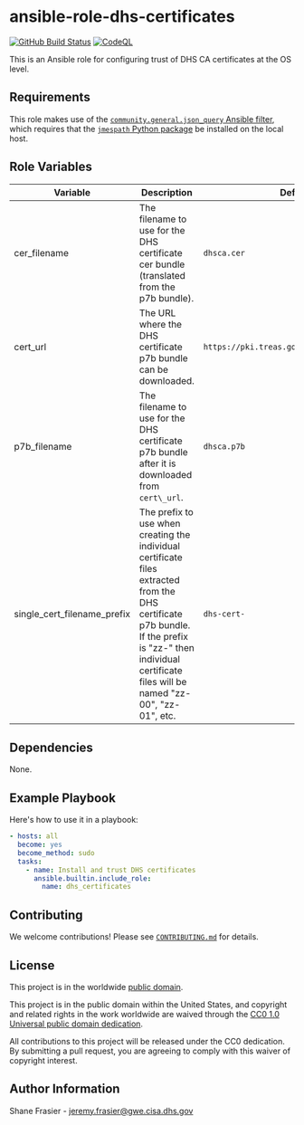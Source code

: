 # ansible-role-dhs-certificates #

[![GitHub Build Status](https://github.com/cisagov/ansible-role-dhs-certificates/workflows/build/badge.svg)](https://github.com/cisagov/ansible-role-dhs-certificates/actions)
[![CodeQL](https://github.com/cisagov/ansible-role-dhs-certificates/workflows/CodeQL/badge.svg)](https://github.com/cisagov/ansible-role-dhs-certificates/actions/workflows/codeql-analysis.yml)

This is an Ansible role for configuring trust of DHS CA certificates
at the OS level.

## Requirements ##

This role makes use of the [`community.general.json_query` Ansible
filter](https://docs.ansible.com/ansible/latest/user_guide/playbooks_filters.html#selecting-json-data-json-queries),
which requires that the [`jmespath` Python
package](https://pypi.org/project/jmespath/) be installed on the local
host.

## Role Variables ##

| Variable | Description | Default | Required |
|----------|-------------|---------|----------|
| cer\_filename | The filename to use for the DHS certificate cer bundle (translated from the p7b bundle). | `dhsca.cer` | No |
| cert\_url | The URL where the DHS certificate p7b bundle can be downloaded. | `https://pki.treas.gov/dhsca_fullpath.p7b` | No |
| p7b\_filename | The filename to use for the DHS certificate p7b bundle after it is downloaded from `cert\_url`. | `dhsca.p7b` | No |
| single\_cert\_filename\_prefix | The prefix to use when creating the individual certificate files extracted from the DHS certificate p7b bundle.  If the prefix is "zz-" then individual certificate files will be named "zz-00", "zz-01", etc. | `dhs-cert-` | No |

## Dependencies ##

None.

## Example Playbook ##

Here's how to use it in a playbook:

```yaml
- hosts: all
  become: yes
  become_method: sudo
  tasks:
    - name: Install and trust DHS certificates
      ansible.builtin.include_role:
        name: dhs_certificates
```

## Contributing ##

We welcome contributions!  Please see [`CONTRIBUTING.md`](CONTRIBUTING.md) for
details.

## License ##

This project is in the worldwide [public domain](LICENSE).

This project is in the public domain within the United States, and
copyright and related rights in the work worldwide are waived through
the [CC0 1.0 Universal public domain
dedication](https://creativecommons.org/publicdomain/zero/1.0/).

All contributions to this project will be released under the CC0
dedication. By submitting a pull request, you are agreeing to comply
with this waiver of copyright interest.

## Author Information ##

Shane Frasier - <jeremy.frasier@gwe.cisa.dhs.gov>
